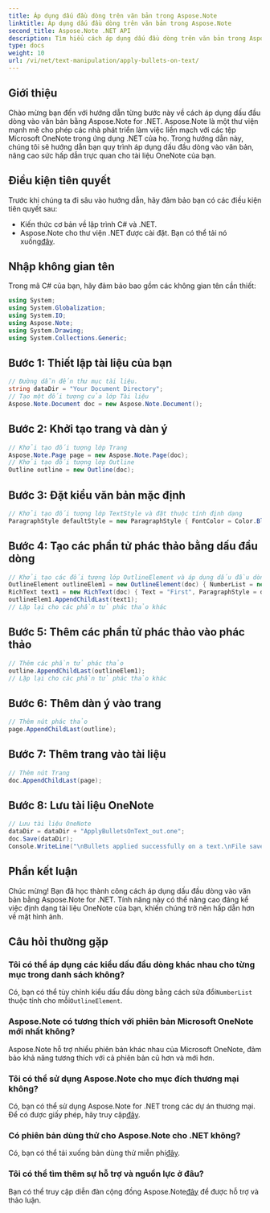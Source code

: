 ```yaml
---
title: Áp dụng dấu đầu dòng trên văn bản trong Aspose.Note
linktitle: Áp dụng dấu đầu dòng trên văn bản trong Aspose.Note
second_title: Aspose.Note .NET API
description: Tìm hiểu cách áp dụng dấu đầu dòng trên văn bản trong Aspose.Note for .NET để cải thiện tài liệu OneNote của bạn. Hãy làm theo hướng dẫn từng bước này để định dạng hiệu quả.
type: docs
weight: 10
url: /vi/net/text-manipulation/apply-bullets-on-text/
---
```

## Giới thiệu
Chào mừng bạn đến với hướng dẫn từng bước này về cách áp dụng dấu đầu dòng vào văn bản bằng Aspose.Note for .NET. Aspose.Note là một thư viện mạnh mẽ cho phép các nhà phát triển làm việc liền mạch với các tệp Microsoft OneNote trong ứng dụng .NET của họ. Trong hướng dẫn này, chúng tôi sẽ hướng dẫn bạn quy trình áp dụng dấu đầu dòng vào văn bản, nâng cao sức hấp dẫn trực quan cho tài liệu OneNote của bạn.
## Điều kiện tiên quyết
Trước khi chúng ta đi sâu vào hướng dẫn, hãy đảm bảo bạn có các điều kiện tiên quyết sau:
- Kiến thức cơ bản về lập trình C# và .NET.
-  Aspose.Note cho thư viện .NET được cài đặt. Bạn có thể tải nó xuống[đây](https://releases.aspose.com/note/net/).
## Nhập không gian tên
Trong mã C# của bạn, hãy đảm bảo bao gồm các không gian tên cần thiết:
```csharp
using System;
using System.Globalization;
using System.IO;
using Aspose.Note;
using System.Drawing;
using System.Collections.Generic;
```
## Bước 1: Thiết lập tài liệu của bạn
```csharp
// Đường dẫn đến thư mục tài liệu.
string dataDir = "Your Document Directory";
// Tạo một đối tượng của lớp Tài liệu
Aspose.Note.Document doc = new Aspose.Note.Document();
```
## Bước 2: Khởi tạo trang và dàn ý
```csharp
// Khởi tạo đối tượng lớp Trang
Aspose.Note.Page page = new Aspose.Note.Page(doc);
// Khởi tạo đối tượng lớp Outline
Outline outline = new Outline(doc);
```
## Bước 3: Đặt kiểu văn bản mặc định
```csharp
// Khởi tạo đối tượng lớp TextStyle và đặt thuộc tính định dạng
ParagraphStyle defaultStyle = new ParagraphStyle { FontColor = Color.Black, FontName = "Arial", FontSize = 10 };
```
## Bước 4: Tạo các phần tử phác thảo bằng dấu đầu dòng
```csharp
// Khởi tạo các đối tượng lớp OutlineElement và áp dụng dấu đầu dòng
OutlineElement outlineElem1 = new OutlineElement(doc) { NumberList = new NumberList("*", "Arial", 10) };
RichText text1 = new RichText(doc) { Text = "First", ParagraphStyle = defaultStyle };
outlineElem1.AppendChildLast(text1);
// Lặp lại cho các phần tử phác thảo khác
```
## Bước 5: Thêm các phần tử phác thảo vào phác thảo
```csharp
// Thêm các phần tử phác thảo
outline.AppendChildLast(outlineElem1);
// Lặp lại cho các phần tử phác thảo khác
```
## Bước 6: Thêm dàn ý vào trang
```csharp
// Thêm nút phác thảo
page.AppendChildLast(outline);
```
## Bước 7: Thêm trang vào tài liệu
```csharp
// Thêm nút Trang
doc.AppendChildLast(page);
```
## Bước 8: Lưu tài liệu OneNote
```csharp
// Lưu tài liệu OneNote
dataDir = dataDir + "ApplyBulletsOnText_out.one"; 
doc.Save(dataDir);
Console.WriteLine("\nBullets applied successfully on a text.\nFile saved at " + dataDir); 
```
## Phần kết luận
Chúc mừng! Bạn đã học thành công cách áp dụng dấu đầu dòng vào văn bản bằng Aspose.Note for .NET. Tính năng này có thể nâng cao đáng kể việc định dạng tài liệu OneNote của bạn, khiến chúng trở nên hấp dẫn hơn về mặt hình ảnh.
## Câu hỏi thường gặp
### Tôi có thể áp dụng các kiểu dấu đầu dòng khác nhau cho từng mục trong danh sách không?
 Có, bạn có thể tùy chỉnh kiểu dấu đầu dòng bằng cách sửa đổi`NumberList` thuộc tính cho mỗi`OutlineElement`.
### Aspose.Note có tương thích với phiên bản Microsoft OneNote mới nhất không?
Aspose.Note hỗ trợ nhiều phiên bản khác nhau của Microsoft OneNote, đảm bảo khả năng tương thích với cả phiên bản cũ hơn và mới hơn.
### Tôi có thể sử dụng Aspose.Note cho mục đích thương mại không?
 Có, bạn có thể sử dụng Aspose.Note for .NET trong các dự án thương mại. Để có được giấy phép, hãy truy cập[đây](https://purchase.aspose.com/buy).
### Có phiên bản dùng thử cho Aspose.Note cho .NET không?
 Có, bạn có thể tải xuống bản dùng thử miễn phí[đây](https://releases.aspose.com/).
### Tôi có thể tìm thêm sự hỗ trợ và nguồn lực ở đâu?
 Bạn có thể truy cập diễn đàn cộng đồng Aspose.Note[đây](https://forum.aspose.com/c/note/28) để được hỗ trợ và thảo luận.